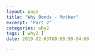 ```yaml
---
layout: page
title: "Why Bonds - Mother"
excerpt: "Part 2"
categories: why2
tags: [ why2 ]
date: 2019-02-03T08:08:50-04:00

---
```

